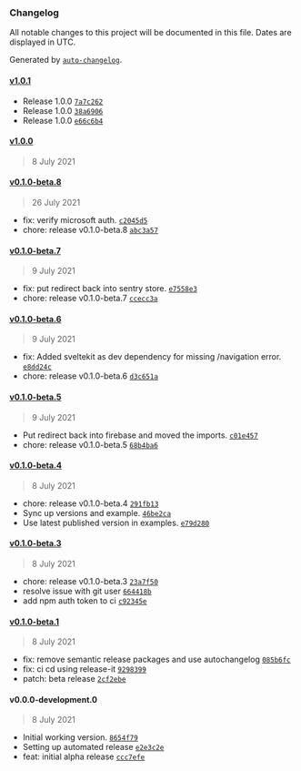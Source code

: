 ### Changelog

All notable changes to this project will be documented in this file. Dates are displayed in UTC.

Generated by [`auto-changelog`](https://github.com/CookPete/auto-changelog).

#### [v1.0.1](https://github.com/jerrythomas/sentry/compare/v1.0.0...v1.0.1)

- Release 1.0.0 [`7a7c262`](https://github.com/jerrythomas/sentry/commit/7a7c2624e2bb84409c04beaa45989b489ea1c01e)
- Release 1.0.0 [`38a6906`](https://github.com/jerrythomas/sentry/commit/38a6906b26610462a5c276c07bd606bd23ff54e8)
- Release 1.0.0 [`e66c6b4`](https://github.com/jerrythomas/sentry/commit/e66c6b41b699d9935c75795eae97561c467e4c9b)

#### [v1.0.0](https://github.com/jerrythomas/sentry/compare/v0.1.0-beta.8...v1.0.0)

> 8 July 2021

#### [v0.1.0-beta.8](https://github.com/jerrythomas/sentry/compare/v0.1.0-beta.7...v0.1.0-beta.8)

> 26 July 2021

- fix: verify microsoft auth. [`c2045d5`](https://github.com/jerrythomas/sentry/commit/c2045d51680a6c44da252c04a184d9881a040d22)
- chore: release v0.1.0-beta.8 [`abc3a57`](https://github.com/jerrythomas/sentry/commit/abc3a57f87a80d8334112eece5f2ce5ff633ed4e)

#### [v0.1.0-beta.7](https://github.com/jerrythomas/sentry/compare/v0.1.0-beta.6...v0.1.0-beta.7)

> 9 July 2021

- fix: put redirect back into sentry store. [`e7558e3`](https://github.com/jerrythomas/sentry/commit/e7558e350a1d6c65d5e07637e00e78e4c79acf15)
- chore: release v0.1.0-beta.7 [`ccecc3a`](https://github.com/jerrythomas/sentry/commit/ccecc3a1a63107232efaee59af71ccb997172f23)

#### [v0.1.0-beta.6](https://github.com/jerrythomas/sentry/compare/v0.1.0-beta.5...v0.1.0-beta.6)

> 9 July 2021

- fix: Added sveltekit as dev dependency for missing /navigation error. [`e8dd24c`](https://github.com/jerrythomas/sentry/commit/e8dd24ca73635ad8c8871733f93e2168dc335404)
- chore: release v0.1.0-beta.6 [`d3c651a`](https://github.com/jerrythomas/sentry/commit/d3c651a187f221abe9f705f6104e29ac80fe6021)

#### [v0.1.0-beta.5](https://github.com/jerrythomas/sentry/compare/v0.1.0-beta.4...v0.1.0-beta.5)

> 9 July 2021

- Put redirect back into firebase and moved the imports. [`c01e457`](https://github.com/jerrythomas/sentry/commit/c01e4576cc4264b1c1e901dc7884223c494fa9ee)
- chore: release v0.1.0-beta.5 [`68b4ba6`](https://github.com/jerrythomas/sentry/commit/68b4ba6fcca8a7380a69beea96c3b37e9908267f)

#### [v0.1.0-beta.4](https://github.com/jerrythomas/sentry/compare/v0.1.0-beta.3...v0.1.0-beta.4)

> 8 July 2021

- chore: release v0.1.0-beta.4 [`291fb13`](https://github.com/jerrythomas/sentry/commit/291fb13d91bfdd2a3115d5b188f66885284d3358)
- Sync up versions and example. [`46be2ca`](https://github.com/jerrythomas/sentry/commit/46be2caac074e9c2688b8d9e311bfb5dc1111693)
- Use latest published version in examples. [`e79d280`](https://github.com/jerrythomas/sentry/commit/e79d2809c2c83974ab2d776b21de2adc06c94ffb)

#### [v0.1.0-beta.3](https://github.com/jerrythomas/sentry/compare/v0.1.0-beta.1...v0.1.0-beta.3)

> 8 July 2021

- chore: release v0.1.0-beta.3 [`23a7f50`](https://github.com/jerrythomas/sentry/commit/23a7f50a8ed18be9bf9bca2de5f84632e01708fd)
- resolve issue with git user [`664418b`](https://github.com/jerrythomas/sentry/commit/664418bd3988a498b3e7a534bacfcfd1a6efcd7b)
- add npm auth token to ci [`c92345e`](https://github.com/jerrythomas/sentry/commit/c92345e2496bef31d8a3a3ec1e6e7c64754bbf36)

#### [v0.1.0-beta.1](https://github.com/jerrythomas/sentry/compare/v0.0.0-development.0...v0.1.0-beta.1)

> 8 July 2021

- fix: remove semantic release packages and use autochangelog [`085b6fc`](https://github.com/jerrythomas/sentry/commit/085b6fcae365dfb3cf7f397415155cb11374268e)
- fix: ci cd using release-it [`9298399`](https://github.com/jerrythomas/sentry/commit/929839951281e5d4f4988dfad92576a011bb6c74)
- patch: beta release [`2cf2ebe`](https://github.com/jerrythomas/sentry/commit/2cf2ebe2af5bb2c72accb39d87de3a90045db41d)

#### v0.0.0-development.0

> 8 July 2021

- Initial working version. [`8654f79`](https://github.com/jerrythomas/sentry/commit/8654f79c59e49486c551e069f202b406a45896e5)
- Setting up automated release [`e2e3c2e`](https://github.com/jerrythomas/sentry/commit/e2e3c2e32dfc3d56f0457fcc4d997ba865e33a15)
- feat: initial alpha release [`ccc7efe`](https://github.com/jerrythomas/sentry/commit/ccc7efe75c9e45395da6cde8a64d2dbc9a770159)

